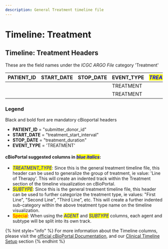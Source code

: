 ```yaml
---
description: General Treatment timeline file
---
```


# Timeline: Treatment

## Timeline: Treatment Headers

These are the field names under the _ICGC ARGO File_ category 'Treatment'

| **PATIENT\_ID** | **START\_DATE** | **STOP\_DATE** | **EVENT\_TYPE** | _<mark style="color:blue;">TREATMENT\_TYPE</mark>_ | _<mark style="color:blue;">SUBTYPE</mark>_ | SUBMITTER\_TREATMENT\_ID | SUBMITTER\_PRIMARY\_DIAGNOSIS\_ID | IS\_PRIMARY\_TREATMENT | TREATMENT\_SETTING | TREATMENT\_INTENT | RESPONSE\_TO\_TREATMENT |
| --------------- | --------------- | -------------- | --------------- | -------------------------------------------------- | ------------------------------------------ | ------------------------ | --------------------------------- | ---------------------- | ------------------ | ----------------- | ----------------------- |
|                 |                 |                | TREATMENT       |                                                    |                                            |                          |                                   |                        |                    |                   |                         |
|                 |                 |                | TREATMENT       |                                                    |                                            |                          |                                   |                        |                    |                   |                         |

### Legend

Black and bold font are mandatory cBioportal headers

* **PATIENT\_ID** = "submitter\_donor\_id"
* **START\_DATE** = "treatment\_start\_interval"
* **STOP\_DATE** = "treatment\_duration"
* **EVENT\_TYPE** = 'TREATMENT'

#### cBioPortal suggested columns in _<mark style="color:blue;">blue italics</mark>_:

* _<mark style="color:blue;">TREATMENT\_TYPE</mark>_: Since this is the general treatment timeline file, this header can be used to generalize the group of treatment, ie value: 'Line of Therapy'. This will create an indented track within the Treatment section of the timeline visualization on cBioPortal.
* _<mark style="color:blue;">SUBTYPE</mark>_: Since this is the general treatment timeline file, this header can be used to further categorize the treatment type, ie values: "First Line", "Second Line", "Third Line", etc. This will create a further indented sub-category within the above treatment type name on the timeline visualization.
* <mark style="color:red;">Special</mark>: When using the _<mark style="color:blue;">AGENT</mark>_ and _<mark style="color:blue;">SUBTYPE</mark>_ columns, each agent and subtype will be split into its own track.



{% hint style="info" %}
For more information about the Timeline columns, please visit the [official cBioPortal Documentation](https://docs.cbioportal.org/5.1-data-loading/data-loading/file-formats#timeline-data), and our [Clinical Timeline Setup](../../file-formats/clinical-timeline-setup/) section
{% endhint %}

